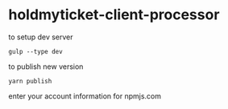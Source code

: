 # holdmyticket-client-processor

to setup dev server

```
gulp --type dev
```

to publish new version

```
yarn publish
```

enter your account information for npmjs.com
